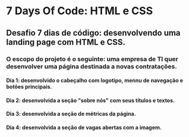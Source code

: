 # 7 Days Of Code: HTML e CSS
## Desafio 7 dias de código: desenvolvendo uma landing page com HTML e CSS.

### O escopo do projeto é o seguinte: uma empresa de TI quer desenvolver uma página destinada a novas contratações.

#### Dia 1: desenvolvido o cabeçalho com logotipo, mennu de navegação e botões principais.

#### Dia 2: desenvolvida a seção "sobre nós" com seus títulos e textos.

#### Dia 3: desenvolvida a seção de métricas da página.

#### Dia 4: desenvolvida a seção de vagas abertas com a imagem.
